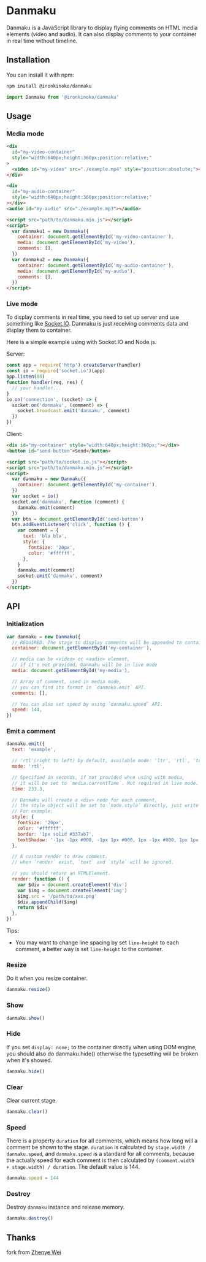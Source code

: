 # Danmaku

Danmaku is a JavaScript library to display flying comments on HTML media elements (video and audio). It can also display comments to your container in real time without timeline.

## Installation

You can install it with npm:

```bash
npm install @ironkinoko/danmaku
```

```js
import Danmaku from '@ironkinoko/danmaku'
```

## Usage

### Media mode

```html
<div
  id="my-video-container"
  style="width:640px;height:360px;position:relative;"
>
  <video id="my-video" src="./example.mp4" style="position:absolute;"></video>
</div>

<div
  id="my-audio-container"
  style="width:640px;height:360px;position:relative;"
></div>
<audio id="my-audio" src="./example.mp3"></audio>

<script src="path/to/danmaku.min.js"></script>
<script>
  var danmaku1 = new Danmaku({
    container: document.getElementById('my-video-container'),
    media: document.getElementById('my-video'),
    comments: [],
  })
  var danmaku2 = new Danmaku({
    container: document.getElementById('my-audio-container'),
    media: document.getElementById('my-audio'),
    comments: [],
  })
</script>
```

### Live mode

To display comments in real time, you need to set up server and use something like [Socket.IO](http://socket.io/). Danmaku is just receiving comments data and display them to container.

Here is a simple example using with Socket.IO and Node.js.

Server:

```js
const app = require('http').createServer(handler)
const io = require('socket.io')(app)
app.listen(80)
function handler(req, res) {
  // your handler...
}
io.on('connection', (socket) => {
  socket.on('danmaku', (comment) => {
    socket.broadcast.emit('danmaku', comment)
  })
})
```

Client:

```html
<div id="my-container" style="width:640px;height:360px;"></div>
<button id="send-button">Send</button>

<script src="path/to/socket.io.js"></script>
<script src="path/to/danmaku.min.js"></script>
<script>
  var danmaku = new Danmaku({
    container: document.getElementById('my-container'),
  })
  var socket = io()
  socket.on('danmaku', function (comment) {
    danmaku.emit(comment)
  })
  var btn = document.getElementById('send-button')
  btn.addEventListener('click', function () {
    var comment = {
      text: 'bla bla',
      style: {
        fontSize: '20px',
        color: '#ffffff',
      },
    }
    danmaku.emit(comment)
    socket.emit('danmaku', comment)
  })
</script>
```

## API

### Initialization

```js
var danmaku = new Danmaku({
  // REQUIRED. The stage to display comments will be appended to container.
  container: document.getElementById('my-container'),

  // media can be <video> or <audio> element,
  // if it's not provided, Danmaku will be in live mode
  media: document.getElementById('my-media'),

  // Array of comment, used in media mode,
  // you can find its format in `danmaku.emit` API.
  comments: [],

  // You can also set speed by using `danmaku.speed` API.
  speed: 144,
})
```

### Emit a comment

```js
danmaku.emit({
  text: 'example',

  // 'rtl'(right to left) by default, available mode: 'ltr', 'rtl', 'top', 'bottom'.
  mode: 'rtl',

  // Specified in seconds, if not provided when using with media,
  // it will be set to `media.currentTime`. Not required in live mode.
  time: 233.3,

  // Danmaku will create a <div> node for each comment,
  // the style object will be set to `node.style` directly, just write with CSS rules.
  // For example:
  style: {
    fontSize: '20px',
    color: '#ffffff',
    border: '1px solid #337ab7',
    textShadow: '-1px -1px #000, -1px 1px #000, 1px -1px #000, 1px 1px #000',
  },

  // A custom render to draw comment.
  // when `render` exist, `text` and `style` will be ignored.

  // you should return an HTMLElement.
  render: function () {
    var $div = document.createElement('div')
    var $img = document.createElement('img')
    $img.src = '/path/to/xxx.png'
    $div.appendChild($img)
    return $div
  },
})
```

Tips:

- You may want to change line spacing by set `line-height` to each comment, a better way is set `line-height` to the container.

### Resize

Do it when you resize container.

```js
danmaku.resize()
```

### Show

```js
danmaku.show()
```

### Hide

If you set `display: none;` to the container directly when using DOM engine, you should also do danmaku.hide() otherwise the typesetting will be broken when it's showed.

```js
danmaku.hide()
```

### Clear

Clear current stage.

```js
danmaku.clear()
```

### Speed

There is a property `duration` for all comments, which means how long will a comment be shown to the stage. `duration` is calculated by `stage.width / danmaku.speed`, and `danmaku.speed` is a standard for all comments, because the actually speed for each comment is then calculated by `(comment.width + stage.width) / duration`. The default value is 144.

```js
danmaku.speed = 144
```

### Destroy

Destroy `danmaku` instance and release memory.

```js
danmaku.destroy()
```

## Thanks

fork from [Zhenye Wei](https://github.com/weizhenye)
